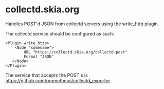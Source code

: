 collectd.skia.org
=================

Handles POST'd JSON from collectd servers using the write_http plugin.

The collectd service should be configured as such:

    <Plugin write_http>
        <Node "somename">
            URL "https://collectd.skia.org/collectd-post"
            Format "JSON"
       </Node>
    </Plugin>

The service that accepts the POST's is https://github.com/prometheus/collectd_exporter.
